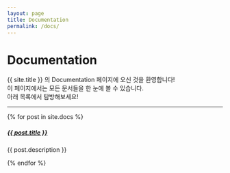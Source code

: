 ```yaml
---
layout: page
title: Documentation
permalink: /docs/
---
```


# Documentation

<!-- Welcome to the {{ site.title }} Documentation pages! Here you can quickly jump to a 
particular page. -->

{{ site.title }} 의 Documentation 페이지에 오신 것을 환영합니다!  
이 페이지에서는 모든 문서들을 한 눈에 볼 수 있습니다.  
아래 목록에서 탐방해보세요!  

<div class="section-index">
    <hr class="panel-line">
    {% for post in site.docs  %}        
    <div class="entry">
    <h5><a href="{{ post.url | prepend: site.baseurl }}">{{ post.title }}</a></h5>
    <p>{{ post.description }}</p>
    </div>{% endfor %}
</div>
